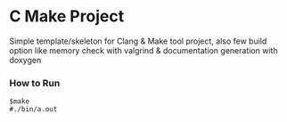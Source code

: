 # C Make Project
Simple template/skeleton for Clang & Make tool project, also few build option like memory check with valgrind & documentation generation with doxygen

### How to Run
```
$make
#./bin/a.out
```

